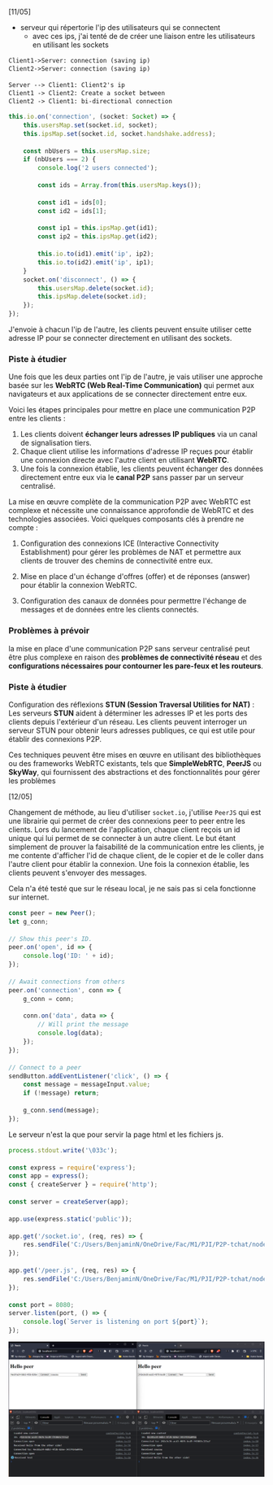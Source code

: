 <!-- L'objectif est de réaliser une application de tchat en peer to peer avec nodejs
J'utilise le module socket.io pour les sockets et express pour le serveur.
 -->

[11/05]

-   serveur qui répertorie l'ip des utilisateurs qui se connectent
    -   avec ces ips, j'ai tenté de de créer une liaison entre les utilisateurs en utilisant les sockets

```sequence
Client1->Server: connection (saving ip)
Client2->Server: connection (saving ip)

Server --> Client1: Client2's ip
Client1 -> Client2: Create a socket between
Client2 -> Client1: bi-directional connection
```

```ts
this.io.on('connection', (socket: Socket) => {
	this.usersMap.set(socket.id, socket);
	this.ipsMap.set(socket.id, socket.handshake.address);

	const nbUsers = this.usersMap.size;
	if (nbUsers === 2) {
		console.log('2 users connected');

		const ids = Array.from(this.usersMap.keys());

		const id1 = ids[0];
		const id2 = ids[1];

		const ip1 = this.ipsMap.get(id1);
		const ip2 = this.ipsMap.get(id2);

		this.io.to(id1).emit('ip', ip2);
		this.io.to(id2).emit('ip', ip1);
	}
	socket.on('disconnect', () => {
		this.usersMap.delete(socket.id);
		this.ipsMap.delete(socket.id);
	});
});
```

J'envoie à chacun l'ip de l'autre, les clients peuvent ensuite utiliser cette adresse IP pour se connecter directement en utilisant des sockets.

### Piste à étudier

Une fois que les deux parties ont l'ip de l'autre, je vais utiliser une approche basée sur les **WebRTC (Web Real-Time Communication)** qui permet aux navigateurs et aux applications de se connecter directement entre eux.

Voici les étapes principales pour mettre en place une communication P2P entre les clients :

1. Les clients doivent **échanger leurs adresses IP publiques** via un canal de signalisation tiers.
2. Chaque client utilise les informations d'adresse IP reçues pour établir une connexion directe avec l'autre client en utilisant **WebRTC**.
3. Une fois la connexion établie, les clients peuvent échanger des données directement entre eux via le **canal P2P** sans passer par un serveur centralisé.

La mise en œuvre complète de la communication P2P avec WebRTC est complexe et nécessite une connaissance approfondie de WebRTC et des technologies associées. Voici quelques composants clés à prendre ne compte :

1. Configuration des connexions ICE (Interactive Connectivity Establishment) pour gérer les problèmes de NAT et permettre aux clients de trouver des chemins de connectivité entre eux.

2. Mise en place d'un échange d'offres (offer) et de réponses (answer) pour établir la connexion WebRTC.

3. Configuration des canaux de données pour permettre l'échange de messages et de données entre les clients connectés.

### Problèmes à prévoir

la mise en place d'une communication P2P sans serveur centralisé peut être plus complexe en raison des **problèmes de connectivité réseau** et des **configurations nécessaires pour contourner les pare-feux et les routeurs**.

### Piste à étudier

Configuration des réflexions **STUN (Session Traversal Utilities for NAT)** : Les serveurs **STUN** aident à déterminer les adresses IP et les ports des clients depuis l'extérieur d'un réseau. Les clients peuvent interroger un serveur STUN pour obtenir leurs adresses publiques, ce qui est utile pour établir des connexions P2P.

Ces techniques peuvent être mises en œuvre en utilisant des bibliothèques ou des frameworks WebRTC existants, tels que **SimpleWebRTC**, **PeerJS** ou **SkyWay**, qui fournissent des abstractions et des fonctionnalités pour gérer les problèmes

[12/05]

Changement de méthode, au lieu d'utiliser `socket.io`, j'utilise `PeerJS` qui est une librairie qui permet de créer des connexions peer to peer entre les clients. Lors du lancement de l'application, chaque client reçois un id unique qui lui permet de se connecter à un autre client. Le but étant simplement de prouver la faisabilité de la communication entre les clients, je me contente d'afficher l'id de chaque client, de le copier et de le coller dans l'autre client pour établir la connexion. Une fois la connexion établie, les clients peuvent s'envoyer des messages.

Cela n'a été testé que sur le réseau local, je ne sais pas si cela fonctionne sur internet.

```js
const peer = new Peer();
let g_conn;

// Show this peer's ID.
peer.on('open', id => {
	console.log('ID: ' + id);
});

// Await connections from others
peer.on('connection', conn => {
	g_conn = conn;

	conn.on('data', data => {
		// Will print the message
		console.log(data);
	});
});

// Connect to a peer
sendButton.addEventListener('click', () => {
	const message = messageInput.value;
	if (!message) return;

	g_conn.send(message);
});
```

Le serveur n'est la que pour servir la page html et les fichiers js.

```js
process.stdout.write('\033c');

const express = require('express');
const app = express();
const { createServer } = require('http');

const server = createServer(app);

app.use(express.static('public'));

app.get('/socket.io', (req, res) => {
	res.sendFile('C:/Users/BenjaminN/OneDrive/Fac/M1/PJI/P2P-tchat/node_modules/socket.io/client-dist/socket.io.js');
});

app.get('/peer.js', (req, res) => {
	res.sendFile('C:/Users/BenjaminN/OneDrive/Fac/M1/PJI/P2P-tchat/node_modules/peerjs/dist/peerjs.min.js');
});

const port = 8080;
server.listen(port, () => {
	console.log(`Server is listening on port ${port}`);
});
```

![working demo](./repport/assets/PeerJS%20POC.png)
